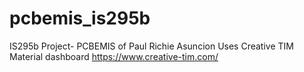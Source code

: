 # pcbemis_is295b
IS295b Project- PCBEMIS of Paul Richie Asuncion
Uses Creative TIM Material dashboard 
https://www.creative-tim.com/
